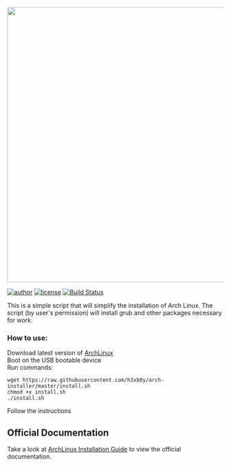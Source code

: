 <img src="https://github.com/h3xb0y/arch-installer/blob/master/img/logo%20xd.png" width="640">

[![author](https://img.shields.io/badge/author-h3xb0y-red.svg)](https://github.com/h3xb0y)
[![license](https://img.shields.io/github/license/h3xb0y/arch-installer.svg)](https://github.com/h3xb0y/arch-installer/blob/master/LICENSE)
[![Build Status](https://travis-ci.org/h3xb0y/arch-installer.svg?branch=master)](https://travis-ci.org/h3xb0y/arch-installer)

This is a simple script that will simplify the installation of Arch Linux. The script (by user's permission) will install grub and other packages necessary for work.

### How to use:
Download latest version of [ArchLinux](https://www.archlinux.org/download/)<br/>
Boot on the USB bootable device<br/>
Run commands:<br/>
```
wget https://raw.githubusercontent.com/h3xb0y/arch-installer/master/install.sh
chmod +x install.sh
./install.sh
```
Follow the instructions

## Official Documentation

Take a look at [ArchLinux Installation Guide](https://wiki.archlinux.org/index.php/Installation_guide) to view the official documentation.
